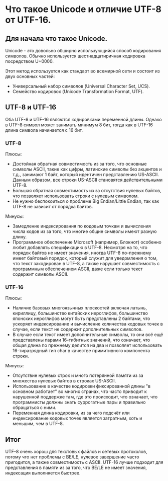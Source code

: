 ﻿# Что такое Unicode и отличие UTF-8 от UTF-16.

## Для начала что такое Unicode.

Unicode - это довольно обширно использующийся способ кодирования символов. Обычно используется шестнадцатиричная кодировка посредством U+0000.

Этот метод используется как стандарт во всемирной сети и состоит из двух основных частей:
- Универсальный набор символов (Universal Character Set, UCS).
- Семейство кодировок (Unicode Transformation Format, UTF).

## UTF-8 и UTF-16

Оба UTF-8 и UTF-16 являются кодировками переменной длины. Однако в UTF-8 символ может занимать минимум 8 бит, тогда как в UTF-16 длина символа начинается с 16 бит.

### UTF-8
Плюсы:
- Достойная обратная совместимость из за того, что основные символы  ASCII, такие как цифры, латинские символы без акцентов и т.д., занимают 1 байт, который идентичен представлению US-ASCII. Данным образом, все строки US-ASCII становятся действительными UTF-8.
- Большая обратная совместимость из за отсутствия нулевых байтов, что позволяет использовать строки с нулевым символом.
- Не нужно беспокоиться о проблеме Big Endian/Little Endian, так как UTF-8 не зависит от порядка байтов.

Минусы:
- Замедление индексирования по кодовым точкам и вычисления числа кодов из за того, что многие общие символы имеют разную длину.
- Программное обеспечение Microsoft (например, Блокнот) особенно любит добавлять спецификацию в UTF-8. Несмотря на то, что порядок байтов не имеет значения, иногда UTF-8 по-прежнему имеет байтовый порядок, который служит для уведомления о том, что текст закодирован в UTF-8, а также нарушает совместимость с программным обеспечением ASCII, даже если только текст содержит символы ASCII.

### UTF-16
Плюсы:
- Наличие базовых многоязычных плоскостей включая латынь, кириллицу, большинство китайских иероглифов, большинство японских иероглифов могут быть представлены 2 байтами, что ускоряет индексирование и вычисление количества кодовых точек в случае, если текст не содержит дополнительных символов.
- В случае если текст имеет дополнительные символы, то они всё ещё представлены парами 16-тибитных значений, что означает, что общая длина по прежнему делится на два и позволяет использовать 16-тиразрядный тип char в качестве примитивного компонента строки.

Минусы:
- Отсутствие нулевых строк и много потерянной памяти из за множества нулевых байтов в строках US-ASCII.
- Использование в качестве кодировки фиксированной длины "в основном работает" во многих странах, что часто приводит к нарушенной поддержке там, где это происходит, что означает, что программисты должны знать суррогатные пары и правильно обращаться с ними.
- Переменная длина кодировки, из за чего подсчёт или индексирование кодовых точек является затратным, хоть и меньшим, чем в UTF-8.

## Итог
UTF-8 очень хорош для текстовых файлов и сетевых протоколов, потому что нет проблемы с BE/LE, нулевое завершение часто пригодится, а также совместимость с ASCII.
UTF-16 лучше подходит для представления в памяти из за того, что BE/LE не имеет значения, индексация выполняется быстрее.